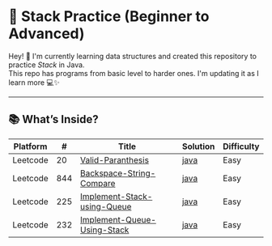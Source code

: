 # 🔗 Stack Practice (Beginner to Advanced)

Hey! 👋 I'm currently learning data structures and created this repository to practice *Stack* in Java.  
This repo has programs from basic level to harder ones. I'm updating it as I learn more 💻✨

---

## 📚 What’s Inside?

| Platform| # | Title | Solution | Difficulty | 
|-------- | --- | ----- | -------- | ---------- | 
|Leetcode|20|[Valid-Paranthesis](https://leetcode.com/problems/valid-parentheses/description/)|[java](https://github.com/Vishwa-V25/DSA-LeetCode/tree/main/Stack/Valid%20Parenthesis)|Easy|
|Leetcode|844|[Backspace-String-Compare](https://leetcode.com/problems/backspace-string-compare/description/)|[java](https://github.com/Vishwa-V25/DSA-LeetCode/tree/main/Stack/%20Backspace%20String%20Compare)|Easy|
|Leetcode|225|[Implement-Stack-using-Queue](https://leetcode.com/problems/implement-stack-using-queues/description/)|[java](https://github.com/Vishwa-V25/DSA-LeetCode/tree/main/Stack/Implement%20Stack%20using%20Queues)|Easy|
|Leetcode|232|[Implement-Queue-Using-Stack](https://leetcode.com/problems/implement-queue-using-stacks/description/)|[java](https://github.com/Vishwa-V25/DSA-LeetCode/tree/main/Stack/Implement%20Queue%20using%20Stacks)|Easy|
